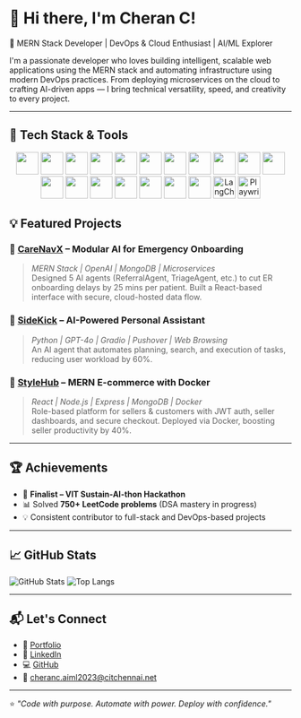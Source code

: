 # 👋 Hi there, I'm Cheran C!

🎯 MERN Stack Developer | DevOps & Cloud Enthusiast | AI/ML Explorer

I'm a passionate developer who loves building intelligent, scalable web applications using the MERN stack and automating infrastructure using modern DevOps practices. From deploying microservices on the cloud to crafting AI-driven apps — I bring technical versatility, speed, and creativity to every project.

---

## 🚀 Tech Stack & Tools

<div align="center">

<!-- Languages -->
<img src="https://cdn.jsdelivr.net/gh/devicons/devicon/icons/javascript/javascript-original.svg" height="40" />
<img src="https://cdn.jsdelivr.net/gh/devicons/devicon/icons/python/python-original.svg" height="40" />
<img src="https://cdn.jsdelivr.net/gh/devicons/devicon/icons/java/java-original.svg" height="40" />

<!-- Frontend -->
<img src="https://cdn.jsdelivr.net/gh/devicons/devicon/icons/react/react-original.svg" height="40" />
<img src="https://cdn.jsdelivr.net/gh/devicons/devicon/icons/redux/redux-original.svg" height="40" />
<img src="https://cdn.jsdelivr.net/gh/devicons/devicon/icons/materialui/materialui-original.svg" height="40" />
<img src="https://cdn.jsdelivr.net/gh/devicons/devicon/icons/tailwindcss/tailwindcss-plain.svg" height="40" />

<!-- Backend -->
<img src="https://cdn.jsdelivr.net/gh/devicons/devicon/icons/nodejs/nodejs-original.svg" height="40" />
<img src="https://cdn.jsdelivr.net/gh/devicons/devicon/icons/express/express-original.svg" height="40" />
<img src="https://cdn.jsdelivr.net/gh/devicons/devicon/icons/mongodb/mongodb-original.svg" height="40" />

<!-- DevOps & Cloud -->
<img src="https://cdn.jsdelivr.net/gh/devicons/devicon/icons/docker/docker-original.svg" height="40" />
<img src="https://cdn.jsdelivr.net/gh/devicons/devicon/icons/jenkins/jenkins-original.svg" height="40" />
<img src="https://cdn.jsdelivr.net/gh/devicons/devicon/icons/amazonwebservices/amazonwebservices-original.svg" height="40" />
<img src="https://cdn.jsdelivr.net/gh/devicons/devicon/icons/git/git-original.svg" height="40" />
<img src="https://cdn.jsdelivr.net/gh/devicons/devicon/icons/github/github-original.svg" height="40" />
<img src="https://cdn.jsdelivr.net/gh/devicons/devicon/icons/bash/bash-original.svg" height="40" />
<img src="https://cdn.jsdelivr.net/gh/devicons/devicon/icons/linux/linux-original.svg" height="40" />

<!-- AI / Tools -->
<img src="https://upload.wikimedia.org/wikipedia/commons/4/4f/OpenAI_Logo.svg" height="40" />
<img src="https://avatars.githubusercontent.com/u/22247014?s=200&v=4" height="40" alt="LangChain logo" />
<img src="https://avatars.githubusercontent.com/u/16236543?s=200&v=4" height="40" alt="Playwright logo" />

</div>




## 💡 Featured Projects

### 🏥 [CareNavX](https://github.com/aj1seven/CareNavX) – Modular AI for Emergency Onboarding  
> *MERN Stack | OpenAI | MongoDB | Microservices*  
Designed 5 AI agents (ReferralAgent, TriageAgent, etc.) to cut ER onboarding delays by 25 mins per patient. Built a React-based interface with secure, cloud-hosted data flow.

### 🤖 [SideKick](https://github.com/aj1seven/SideKick) – AI-Powered Personal Assistant  
> *Python | GPT-4o | Gradio | Pushover | Web Browsing*  
An AI agent that automates planning, search, and execution of tasks, reducing user workload by 60%.

### 🛒 [StyleHub](https://github.com/aj1seven/Stylehub) – MERN E-commerce with Docker  
> *React | Node.js | Express | MongoDB | Docker*  
Role-based platform for sellers & customers with JWT auth, seller dashboards, and secure checkout. Deployed via Docker, boosting seller productivity by 40%.

---

## 🏆 Achievements

- 🏁 **Finalist – VIT Sustain-AI-thon Hackathon**  
- 📊 Solved **750+ LeetCode problems** (DSA mastery in progress)  
- 💡 Consistent contributor to full-stack and DevOps-based projects

---

## 📈 GitHub Stats

![GitHub Stats](https://github-readme-stats.vercel.app/api?username=aj1seven&show_icons=true&theme=radical)
![Top Langs](https://github-readme-stats.vercel.app/api/top-langs/?username=aj1seven&layout=compact&theme=radical)

---

## 📬 Let's Connect

- 🔗 [Portfolio](https://cheranconline.vercel.app/)
- 💼 [LinkedIn](https://www.linkedin.com/in/aj1seven/)
- 💻 [GitHub](https://github.com/aj1seven)
- 📧 cheranc.aiml2023@citchennai.net

---

⭐ *"Code with purpose. Automate with power. Deploy with confidence."*
